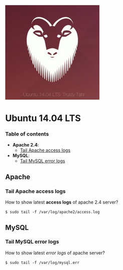 <img src="img/ubuntu-trusty-logo.jpg" title="Ubuntu 14.04 LTS" width="300"/>

# Ubuntu 14.04 LTS

### Table of contents

- **Apache 2.4**:
  - [Tail Apache access logs](#tail-apache-access-logs)
- **MySQL**:
  - [Tail MySQL error logs](#tail-mysql-error-logs)


## Apache

### Tail Apache access logs
How to show latest **access logs** of apache 2.4 server?

    $ sudo tail -f /var/log/apache2/access.log

## MySQL

### Tail MySQL error logs
How to show latest *error logs* of apache server?

    $ sudo tail -f /var/log/mysql.err
